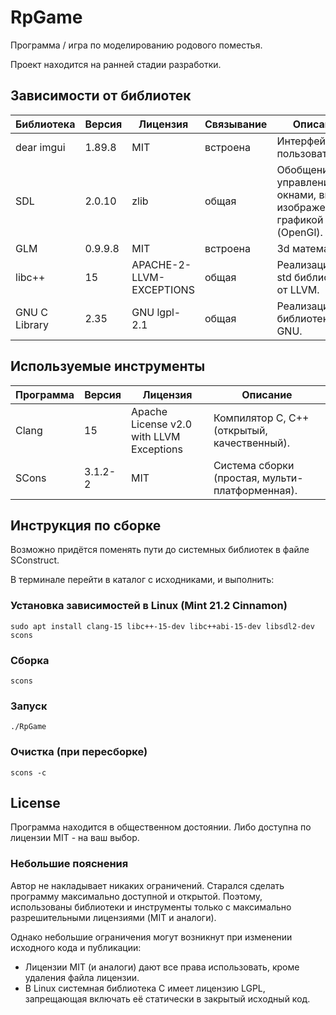 # RpGame
Программа / игра по моделированию родового поместья.

Проект находится на ранней стадии разработки.



## Зависимости от библиотек
| Библиотека    | Версия  | Лицензия                   | Связывание | Описание |
| ------------- | ------- | -------------------------- | ---------- | -------- |
| dear imgui    | 1.89.8  | MIT                        | встроена   | Интерфейс пользователя. |
| SDL           | 2.0.10  | zlib                       | общая      | Обобщение управления окнами, вводом, изображениями, графикой (OpenGl). |
| GLM           | 0.9.9.8 | MIT                        | встроена   | 3d математика. |
| libc++        | 15      | APACHE-2-LLVM-EXCEPTIONS   | общая      | Реализация С++ std библиотеки от LLVM. |
| GNU C Library | 2.35    | GNU lgpl-2.1               | общая      | Реализация С библиотеки от GNU. |



## Используемые инструменты
| Программа  | Версия  | Лицензия                                 | Описание    |
| ---------- | ------- | ---------------------------------------- | ----------- |
| Clang      | 15      | Apache License v2.0 with LLVM Exceptions | Компилятор C, С++ (открытый, качественный). |
| SCons      | 3.1.2-2 | MIT                                      | Система сборки (простая, мульти-платформенная). |



## Инструкция по сборке
Возможно придётся поменять пути до системных библиотек в файле SConstruct.

В терминале перейти в каталог с исходниками, и выполнить:

### Установка зависимостей в Linux (Mint 21.2 Cinnamon)
```
sudo apt install clang-15 libc++-15-dev libc++abi-15-dev libsdl2-dev scons
```

### Сборка
```
scons
```

### Запуск
```
./RpGame
```

### Очистка (при пересборке)
```
scons -c
```



## License
Программа находится в общественном достоянии. Либо доступна по лицензии MIT - на ваш выбор.

### Небольшие пояснения
Автор не накладывает никаких ограничений. Старался сделать программу максимально доступной и открытой.
Поэтому, использованы библиотеки и инструменты только с максимально разрешительными лицензиями (MIT и аналоги).

Однако небольшие ограничения могут возникнут при изменении исходного кода и публикации:
- Лицензии MIT (и аналоги) дают все права использовать, кроме удаления файла лицензии.
- В Linux системная библиотека С имеет лицензию LGPL, запрещающая включать её статически в закрытый исходный код.
